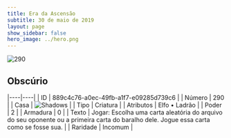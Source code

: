 ```yaml
---
title: Era da Ascensão
subtitle: 30 de maio de 2019
layout: page
show_sidebar: false
hero_image: ../hero.png
---
```


![290](https://cdn.keyforgegame.com/media/card_front/pt/435_290_7CRQ39P5WH36_pt.png)

## Obscúrio

|----|----|
| ID | 889c4c76-a0ec-49fb-a1f7-e09285d739c6 |
| Número | 290 |
| Casa | ![Shadows](https://archonarcana.com/images/thumb/e/ee/Shadows.png/22px-Shadows.png "Sombras") |
| Tipo | Criatura |
| Atributos | Elfo • Ladrão |
| Poder | 2 |
| Armadura | 0 |
| Texto | Jogar: Escolha uma carta aleatória do arquivo do seu oponente ou a primeira carta do baralho dele. Jogue essa carta como se fosse sua. |
| Raridade | Incomum |
